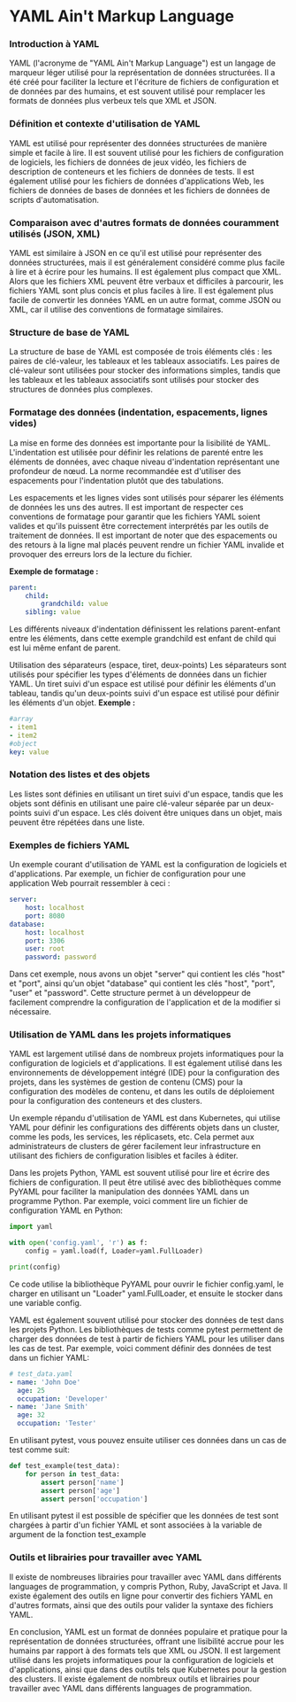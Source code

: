 YAML Ain't Markup Language
===
<!-- meta ------------------------------------------------------------------------------

Description ==  Présentation de YAML Ain't Markup Language
Tags        ==  Cheatsheet Language YAML Markup 

Post_Type   ==  Cheatsheet
Preview     ==  cli
Author      ==  Loxcy

Version     == 0.2
Featured    == True
Visible     == False
Draft       == True

created_at  == 2022-01-10 00:00:00
published_at== 2022-01-10 00:00:00
updated_at   == 2022-01-10 00:00:00


---------------------------------------------------------------------------- endmeta -->

### **Introduction à YAML**

YAML (l'acronyme de "YAML Ain't Markup Language") est un langage de marqueur léger utilisé pour la représentation de données structurées. Il a été créé pour faciliter la lecture et l'écriture de fichiers de configuration et de données par des humains, et est souvent utilisé pour remplacer les formats de données plus verbeux tels que XML et JSON.

### **Définition et contexte d'utilisation de YAML**

YAML est utilisé pour représenter des données structurées de manière simple et facile à lire. Il est souvent utilisé pour les fichiers de configuration de logiciels, les fichiers de données de jeux vidéo, les fichiers de description de conteneurs et les fichiers de données de tests. Il est également utilisé pour les fichiers de données d'applications Web, les fichiers de données de bases de données et les fichiers de données de scripts d'automatisation.

### **Comparaison avec d'autres formats de données couramment utilisés (JSON, XML)**

YAML est similaire à JSON en ce qu'il est utilisé pour représenter des données structurées, mais il est généralement considéré comme plus facile à lire et à écrire pour les humains. Il est également plus compact que XML. Alors que les fichiers XML peuvent être verbaux et difficiles à parcourir, les fichiers YAML sont plus concis et plus faciles à lire. Il est également plus facile de convertir les données YAML en un autre format, comme JSON ou XML, car il utilise des conventions de formatage similaires.

### **Structure de base de YAML**

La structure de base de YAML est composée de trois éléments clés : les paires de clé-valeur, les tableaux et les tableaux associatifs. Les paires de clé-valeur sont utilisées pour stocker des informations simples, tandis que les tableaux et les tableaux associatifs sont utilisés pour stocker des structures de données plus complexes.

### **Formatage des données (indentation, espacements, lignes vides)**

La mise en forme des données est importante pour la lisibilité de YAML. L'indentation est utilisée pour définir les relations de parenté entre les éléments de données, avec chaque niveau d'indentation représentant une profondeur de nœud. La norme recommandée est d'utiliser des espacements pour l'indentation plutôt que des tabulations.

Les espacements et les lignes vides sont utilisés pour séparer les éléments de données les uns des autres. Il est important de respecter ces conventions de formatage pour garantir que les fichiers YAML soient valides et qu'ils puissent être correctement interprétés par les outils de traitement de données. Il est important de noter que des espacements ou des retours à la ligne mal placés peuvent rendre un fichier YAML invalide et provoquer des erreurs lors de la lecture du fichier.

**Exemple de formatage :**
```yaml
parent:
    child:
        grandchild: value
    sibling: value
```

Les différents niveaux d'indentation définissent les relations parent-enfant entre les éléments, dans cette exemple grandchild est enfant de child qui est lui même enfant de parent.

Utilisation des séparateurs (espace, tiret, deux-points)
Les séparateurs sont utilisés pour spécifier les types d'éléments de données dans un fichier YAML. Un tiret suivi d'un espace est utilisé pour définir les éléments d'un tableau, tandis qu'un deux-points suivi d'un espace est utilisé pour définir les éléments d'un objet.
**Exemple :**
```yaml
#array
- item1
- item2
#object
key: value
```
### **Notation des listes et des objets**
Les listes sont définies en utilisant un tiret suivi d'un espace, tandis que les objets sont définis en utilisant une paire clé-valeur séparée par un deux-points suivi d'un espace. Les clés doivent être uniques dans un objet, mais peuvent être répétées dans une liste.

### **Exemples de fichiers YAML**
Un exemple courant d'utilisation de YAML est la configuration de logiciels et d'applications. Par exemple, un fichier de configuration pour une application Web pourrait ressembler à ceci :
```yaml
server:
    host: localhost
    port: 8080
database:
    host: localhost
    port: 3306
    user: root
    password: password
```
Dans cet exemple, nous avons un objet "server" qui contient les clés "host" et "port", ainsi qu'un objet "database" qui contient les clés "host", "port", "user" et "password". Cette structure permet à un développeur de facilement comprendre la configuration de l'application et de la modifier si nécessaire.

### **Utilisation de YAML dans les projets informatiques**
YAML est largement utilisé dans de nombreux projets informatiques pour la configuration de logiciels et d'applications. Il est également utilisé dans les environnements de développement intégré (IDE) pour la configuration des projets, dans les systèmes de gestion de contenu (CMS) pour la configuration des modèles de contenu, et dans les outils de déploiement pour la configuration des conteneurs et des clusters.

Un exemple répandu d'utilisation de YAML est dans Kubernetes, qui utilise YAML pour définir les configurations des différents objets dans un cluster, comme les pods, les services, les réplicasets, etc. Cela permet aux administrateurs de clusters de gérer facilement leur infrastructure en utilisant des fichiers de configuration lisibles et faciles à éditer.

Dans les projets Python, YAML est souvent utilisé pour lire et écrire des fichiers de configuration. Il peut être utilisé avec des bibliothèques comme PyYAML pour faciliter la manipulation des données YAML dans un programme Python. Par exemple, voici comment lire un fichier de configuration YAML en Python:

```python
import yaml

with open('config.yaml', 'r') as f:
    config = yaml.load(f, Loader=yaml.FullLoader)

print(config)
```

Ce code utilise la bibliothèque PyYAML pour ouvrir le fichier config.yaml, le charger en utilisant un "Loader" yaml.FullLoader, et ensuite le stocker dans une variable config.

YAML est également souvent utilisé pour stocker des données de test dans les projets Python. Les bibliothèques de tests comme pytest permettent de charger des données de test à partir de fichiers YAML pour les utiliser dans les cas de test. Par exemple, voici comment définir des données de test dans un fichier YAML:

```yaml
# test_data.yaml
- name: 'John Doe'
  age: 25
  occupation: 'Developer'
- name: 'Jane Smith'
  age: 32
  occupation: 'Tester'
```
En utilisant pytest, vous pouvez ensuite utiliser ces données dans un cas de test comme suit:



```python
def test_example(test_data):
    for person in test_data:
        assert person['name']
        assert person['age']
        assert person['occupation']
```
En utilisant pytest il est possible de spécifier que les données de test sont chargées à partir d'un fichier YAML et sont associées à la variable de argument de la fonction test_example


### **Outils et librairies pour travailler avec YAML**
Il existe de nombreuses librairies pour travailler avec YAML dans différents languages de programmation, y compris Python, Ruby, JavaScript et Java. Il existe également des outils en ligne pour convertir des fichiers YAML en d'autres formats, ainsi que des outils pour valider la syntaxe des fichiers YAML.

En conclusion, YAML est un format de données populaire et pratique pour la représentation de données structurées, offrant une lisibilité accrue pour les humains par rapport à des formats tels que XML ou JSON. Il est largement utilisé dans les projets informatiques pour la configuration de logiciels et d'applications, ainsi que dans des outils tels que Kubernetes pour la gestion des clusters. Il existe également de nombreux outils et librairies pour travailler avec YAML dans différents languages de programmation.

